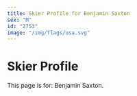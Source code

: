 ```yaml
---
title: Skier Profile for Benjamin Saxton
sex: "M"
id: "2753"
image: "/img/flags/usa.svg" 
---
```


# Skier Profile

This page is for: Benjamin Saxton.
    